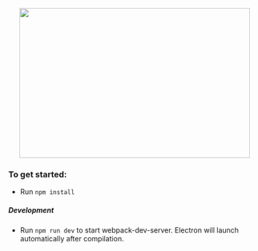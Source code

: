 <p align="center">
  <img width="460" height="300" src="/screenshots/nimbus">
</p>

### To get started:
* Run `npm install`

##### Development
* Run `npm run dev` to start webpack-dev-server. Electron will launch automatically after compilation.